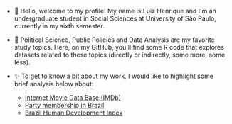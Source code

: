 - 👋 Hello, welcome to my profile! My name is Luiz Henrique and I'm an undergraduate student in Social Sciences at University of São Paulo, currently in my sixth semester. 

- 👀 Political Science, Public Policies and Data Analysis are my favorite study topics. Here, on my GitHub, you'll find some R code that explores datasets related to these topics (directly or indirectly, some more, some less).

- ✨ To get to know a bit about my work, I would like to highlight some brief analysis below about:
  - [Internet Movie Data Base (IMDb)](https://luizhenriquesb.github.io/explorando-IMDb/)
  - [Party membership in Brazil](https://luizhenriquesb.github.io/filiacao-partidaria-br-202307/)
  - [Brazil Human Development Index](https://luizhenriquesb.github.io/DataViz-de-olho-no-idhm/) 
<!---
luizhenriquesb/luizhenriquesb is a ✨ special ✨ repository because its `README.md` (this file) appears on your GitHub profile.
You can click the Preview link to take a look at your changes.
--->
